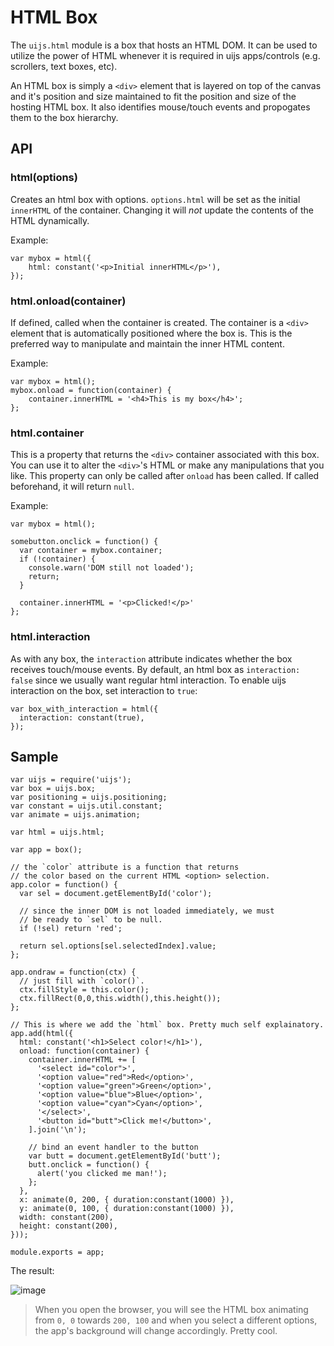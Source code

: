 # HTML Box

The `uijs.html` module is a box that hosts an HTML DOM. It can be used to utilize the power of HTML
whenever it is required in uijs apps/controls (e.g. scrollers, text boxes, etc).

An HTML box is simply a `<div>` element that is layered on top of the canvas and it's position and
size maintained to fit the position and size of the hosting HTML box. It also identifies
mouse/touch events and propogates them to the box hierarchy.

## API

### html(options)

Creates an html box with options. `options.html` will be set as the initial `innerHTML` of
the container. Changing it will _not_ update the contents of the HTML dynamically.

Example:

    var mybox = html({
        html: constant('<p>Initial innerHTML</p>'),
    });
    
### html.onload(container)

If defined, called when the container is created. The container is a `<div>` element that is automatically positioned where the box is.
This is the preferred way to manipulate and maintain the inner HTML content.

Example:

    var mybox = html();
    mybox.onload = function(container) {
        container.innerHTML = '<h4>This is my box</h4>';
    };
    

### html.container

This is a property that returns the `<div>` container associated with this box. You can use it to alter the `<div>`'s HTML
or make any manipulations that you like. This property can only be called after `onload` has been called. If called beforehand, it will return `null`.

Example:

    var mybox = html();
    
    somebutton.onclick = function() {
      var container = mybox.container;
      if (!container) {
        console.warn('DOM still not loaded');
        return;
      }

      container.innerHTML = '<p>Clicked!</p>'
    };

### html.interaction

As with any box, the `interaction` attribute indicates whether the box receives touch/mouse events. By default, an html
box as `interaction: false` since we usually want regular html interaction. To enable uijs interaction on the box, set 
interaction to `true`:

    var box_with_interaction = html({
      interaction: constant(true),
    });

## Sample

    var uijs = require('uijs');
    var box = uijs.box;
    var positioning = uijs.positioning;
    var constant = uijs.util.constant;
    var animate = uijs.animation;
    
    var html = uijs.html;
    
    var app = box();
    
    // the `color` attribute is a function that returns
    // the color based on the current HTML <option> selection.
    app.color = function() {
      var sel = document.getElementById('color');
    
      // since the inner DOM is not loaded immediately, we must
      // be ready to `sel` to be null.
      if (!sel) return 'red';
    
      return sel.options[sel.selectedIndex].value;
    };
    
    app.ondraw = function(ctx) {
      // just fill with `color()`.
      ctx.fillStyle = this.color();
      ctx.fillRect(0,0,this.width(),this.height());
    };
    
    // This is where we add the `html` box. Pretty much self explainatory.
    app.add(html({
      html: constant('<h1>Select color!</h1>'),
      onload: function(container) {
        container.innerHTML += [
          '<select id="color">',
          '<option value="red">Red</option>',
          '<option value="green">Green</option>',
          '<option value="blue">Blue</option>',
          '<option value="cyan">Cyan</option>',
          '</select>',
          '<button id="butt">Click me!</button>',
        ].join('\n');

        // bind an event handler to the button
        var butt = document.getElementById('butt');
        butt.onclick = function() {
          alert('you clicked me man!');
        };
      },
      x: animate(0, 200, { duration:constant(1000) }),
      y: animate(0, 100, { duration:constant(1000) }),
      width: constant(200),
      height: constant(200),
    }));
    
    module.exports = app;

The result:

![image](https://github.com/eladb/uijs/raw/master/doc/html-1.png)

 > When you open the browser, you will see the HTML box animating from `0, 0` towards `200, 100`
and when you select a different options, the app's background will change accordingly. Pretty cool.